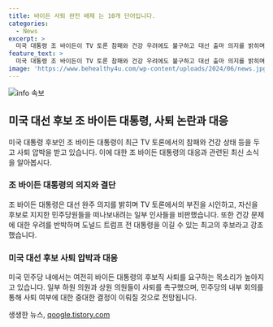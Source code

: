 ```yaml
---
title: 바이든 사퇴 완전 배제 는 10개 단어입니다.
categories:
  - News
excerpt: >
  미국 대통령 조 바이든이 TV 토론 참패와 건강 우려에도 불구하고 대선 출마 의지를 밝히며 후보직 사퇴를 완전히 배제했다. 하지만 민주당 내에서는 결단적인 대응을 요구하는 목소리가 높아지고 있으며, 일부 의원들이 사퇴를 압박하고 있다. 바이든은 트럼프 전 대통령을 비판하며 자신을 최고의 후보로 주장했지만, 사퇴 논란은 여전히 확산 중이다. 요지는 바이든의 대선 의지와 민주당 내의 사퇴 요구가 마찰을 빚고 있는 상황이라는 점이다.
feature_text: >
  미국 대통령 조 바이든이 TV 토론 참패와 건강 우려에도 불구하고 대선 출마 의지를 밝히며 후보직 사퇴를 완전히 배제했다. 하지만 민주당 내에서는 결단적인 대응을 요구하는 목소리가 높아지고 있으며, 일부 의원들이 사퇴를 압박하고 있다. 바이든은 트럼프 전 대통령을 비판하며 자신을 최고의 후보로 주장했지만, 사퇴 논란은 여전히 확산 중이다. 요지는 바이든의 대선 의지와 민주당 내의 사퇴 요구가 마찰을 빚고 있는 상황이라는 점이다.
image: 'https://www.behealthy4u.com/wp-content/uploads/2024/06/news.jpg'
---
```


<p><img src="https://www.behealthy4u.com/wp-content/uploads/2024/06/news.jpg" alt="info 속보" /></p>

<h2 data-ke-size="size26">미국 대선 후보 조 바이든 대통령, 사퇴 논란과 대응</h2>

<p data-ke-size="size16">미국 대통령 후보인 조 바이든 대통령이 최근 TV 토론에서의 참패와 건강 상태 등을 두고 사퇴 압박을 받고 있습니다. 이에 대한 조 바이든 대통령의 대응과 관련된 최신 소식을 알아봅시다.</p>

<h3>조 바이든 대통령의 의지와 결단</h3>

<p data-ke-size="size16">조 바이든 대통령은 대선 완주 의지를 밝히며 TV 토론에서의 부진을 시인하고, 자신을 후보로 지지한 민주당원들을 떠나보내려는 일부 인사들을 비판했습니다. 또한 건강 문제에 대한 우려를 반박하며 도널드 트럼프 전 대통령을 이길 수 있는 최고의 후보라고 강조했습니다.</p>

<h3>미국 대선 후보 사퇴 압박과 대응</h3>

<p data-ke-size="size16">미국 민주당 내에서는 여전히 바이든 대통령의 후보직 사퇴를 요구하는 목소리가 높아지고 있습니다. 일부 하원 의원과 상원 의원들이 사퇴를 촉구했으며, 민주당의 내부 회의를 통해 사퇴 여부에 대한 중대한 결정이 이뤄질 것으로 전망됩니다.</p>
생생한 뉴스, <a href="https://qoogle.tistory.com" rel="dofollow">qoogle.tistory.com</a>


